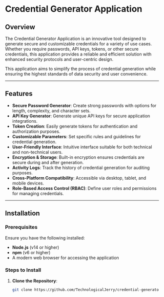 # Credential Generator Application

## Overview

The Credential Generator Application is an innovative tool designed to generate secure and customizable credentials for a variety of use cases. Whether you require passwords, API keys, tokens, or other secure credentials, this application provides a reliable and efficient solution with enhanced security protocols and user-centric design.

This application aims to simplify the process of credential generation while ensuring the highest standards of data security and user convenience.

---

## Features

- **Secure Password Generator**: Create strong passwords with options for length, complexity, and character sets.
- **API Key Generator**: Generate unique API keys for secure application integrations.
- **Token Creation**: Easily generate tokens for authentication and authorization purposes.
- **Customizable Parameters**: Set specific rules and guidelines for credential generation.
- **User-Friendly Interface**: Intuitive interface suitable for both technical and non-technical users.
- **Encryption & Storage**: Built-in encryption ensures credentials are secure during and after generation.
- **Activity Logs**: Track the history of credential generation for auditing purposes.
- **Cross-Platform Compatibility**: Accessible via desktop, tablet, and mobile devices.
- **Role-Based Access Control (RBAC)**: Define user roles and permissions for managing credentials.

---

## Installation

### Prerequisites

Ensure you have the following installed:
- **Node.js** (v14 or higher)
- **npm** (v6 or higher)
- A modern web browser for accessing the application

### Steps to Install

1. **Clone the Repository**:
   ```bash
   git clone https://github.com/TechnologicalJerry/credential-generator.git

    